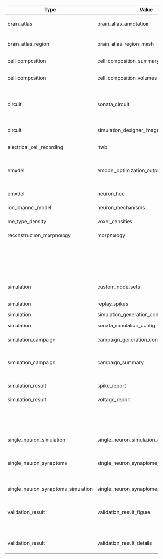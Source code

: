 | Type                                  | Value                                             | Content-Type       | Suffix          | Description                                                                      |
| ------------------------------------- | ------------------------------------------------- | ------------------ | --------------- | -------------------------------------------------------------------------------- |
| brain_atlas                           | brain_atlas_annotation                            | application/nrrd   | .nrrd           | Brain atlas annotation nrrd volume.                                              |
| brain_atlas_region                    | brain_atlas_region_mesh                           | application/obj    | .obj            | Brain atlas region mesh geometry object.                                         |
| cell_composition                      | cell_composition_summary                          | application/json   | .json           | Region/mtype/etype densities summary                                             |
| cell_composition                      | cell_composition_volumes                          | application/json   | .json           | mtype/etype voxel densities composition                                          |
| circuit                               | sonata_circuit                                    | N/A                | N/A (directory) | SONATA circuit, but have a circuit_config.json in the root of the directory      |
| circuit                               | simulation_designer_image                         | image/png          | .png            | Circuit image used by simulation designer GUI                                    |
| electrical_cell_recording             | nwb                                               | application/nwb    | .nwb            | Electrophysiological timeseries data                                             |
| emodel                                | emodel_optimization_output                        | application/json   | .json           | Electrical model optimized parameters, and electrical feature: values and scores |
| emodel                                | neuron_hoc                                        | application/hoc    | .hoc            | Electrical model NEURON template                                                 |
| ion_channel_model                     | neuron_mechanisms                                 | application/mod    | .mod            | Ionic mechanisms file                                                            |
| me_type_density                       | voxel_densities                                   | application/nrrd   | .nrrd           | Morpho-electric cell voxel densities                                             |
| reconstruction_morphology             | morphology                                        | application/x-hdf5 | .h5             | Morphology in HDF5 format                                                        |
|                                       |                                                   | application/asc    | .asc            | Morphology in Neurolucida ASCII format                                           |
|                                       |                                                   | application/swc    | .swc            | Morphology in SWC format                                                         |
| simulation                            | custom_node_sets                                  | application/json   | .json           | Node set groups for regions, mtypes, etc.                                        |
| simulation                            | replay_spikes                                     | application/x-hdf5 | .h5             |                                                                                  |
| simulation                            | simulation_generation_config                      | application/json   | .json           |                                                                                  |
| simulation                            | sonata_simulation_config                          | application/json   | .json           | Simulation SONATA configuration                                                  |
| simulation_campaign                   | campaign_generation_config                        | application/json   | .json           | Campaign configuration                                                           |
| simulation_campaign                   | campaign_summary                                  | application/json   | .json           | Summary of generated campaign listing all created simulation configs             |
| simulation_result                     | spike_report                                      | application/x-hdf5 | .h5             | Simulation spikes report                                                         |
| simulation_result                     | voltage_report                                    | application/x-hdf5 | .h5             | Simulation voltage report                                                        |
|                                       |                                                   | application/nwb    | .nwb            | Simulation voltage report in NWB format                                          |
| single_neuron_simulation              | single_neuron_simulation_data                     | application/json   | .json           | single neuron simulation configuration and timeseries output                     |
| single_neuron_synaptome               | single_neuron_synaptome_config                    | application/json   | .json           | single neuron synaptome configuration                                            |
| single_neuron_synaptome_simulation    | single_neuron_synaptome_simulation_data           | application/json   | .json           | single neuron synaptome simulation configuration and timeseries output           |
| validation_result                     | validation_result_figure                          | application/pdf    | .pdf            | Validation result figure, pdf                                                    |
|                                       |                                                   | application/png    | .png            | Validation result figure, png (legacy)                                           |
| validation_result                     | validation_result_details                         | text/plain         | .txt            | Log and details about the validation execution                                   |
